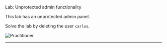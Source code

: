 Lab: Unprotected admin functionality

This lab has an unprotected admin panel.

Solve the lab by deleting the user `carlos`.

![Practitioner](https://img.shields.io/badge/level-Apprentice-green) 

---


